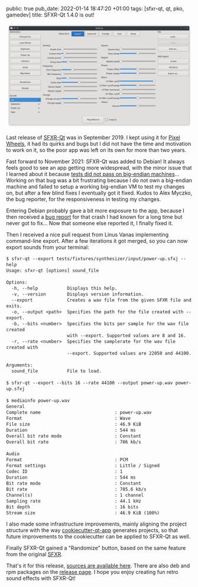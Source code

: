 public: true
pub_date: 2022-01-14 18:47:20 +01:00
tags: [sfxr-qt, qt, pko, gamedev]
title: SFXR-Qt 1.4.0 is out!

![SFXR-Qt screenshot](sfxr-qt.png)

Last release of [SFXR-Qt][] was in September 2019. I kept using it for [Pixel Wheels][], it had its quirks and bugs but I did not have the time and motivation to work on it, so the poor app was left on its own for more than two years.

Fast forward to November 2021: SFXR-Qt was added to Debian! It always feels good to see an app getting more widespread, with the minor issue that I learned about it because [tests did not pass on big-endian machines][be-bug]... Working on that bug was a bit frustrating because I do not own a big-endian machine and failed to setup a working big-endian VM to test my changes on, but after a few blind fixes I eventually got it fixed. Kudos to Alex Myczko, the bug reporter, for the responsiveness in testing my changes.

<!-- break -->

Entering Debian probably gave a bit more exposure to the app, because I then received a [bug report][crash-bug] for that crash I had known for a long time but never got to fix... Now that someone else reported it, I finally fixed it.

Then I received a nice pull request from Linus Vanas implementing command-line export. After a few iterations it got merged, so you can now export sounds from your terminal:

```prompt
$ sfxr-qt --export tests/fixtures/synthesizer/input/power-up.sfxj --help
Usage: sfxr-qt [options] sound_file

Options:
  -h, --help           Displays this help.
  -v, --version        Displays version information.
  --export             Creates a wav file from the given SFXR file and exits.
  -o, --output <path>  Specifies the path for the file created with --export.
  -b, --bits <number>  Specifies the bits per sample for the wav file created
                       with --export. Supported values are 8 and 16.
  -r, --rate <number>  Specifies the samplerate for the wav file created with
                       --export. Supported values are 22050 and 44100.

Arguments:
  sound_file           File to load.

$ sfxr-qt --export --bits 16 --rate 44100 --output power-up.wav power-up.sfxj

$ mediainfo power-up.wav
General
Complete name                            : power-up.wav
Format                                   : Wave
File size                                : 46.9 KiB
Duration                                 : 544 ms
Overall bit rate mode                    : Constant
Overall bit rate                         : 706 kb/s

Audio
Format                                   : PCM
Format settings                          : Little / Signed
Codec ID                                 : 1
Duration                                 : 544 ms
Bit rate mode                            : Constant
Bit rate                                 : 705.6 kb/s
Channel(s)                               : 1 channel
Sampling rate                            : 44.1 kHz
Bit depth                                : 16 bits
Stream size                              : 46.9 KiB (100%)
```

I also made some infrastructure improvements, mainly aligning the project structure with the way [cookiecutter-qt-app][] generates projects, so that future improvements to the cookiecutter can be applied to SFXR-Qt as well.

Finally SFXR-Qt gained a "Randomize" button, based on the same feature from the original [SFXR].

That's it for this release, [sources are available here][SFXR-Qt]. There are also deb and rpm packages on the [release page][]. I hope you enjoy creating fun retro sound effects with SFXR-Qt!

[SFXR-Qt]: https://github.com/agateau/sfxr-qt
[Pixel Wheels]: https://agateau.itch.io/pixelwheels
[be-bug]: https://github.com/agateau/sfxr-qt/issues/7
[crash-bug]: https://github.com/agateau/sfxr-qt/issues/8
[cookiecutter-qt-app]: https://github.com/agateau/cookiecutter-qt-app
[SFXR]: http://www.drpetter.se/project_sfxr.html
[release page]: https://github.com/agateau/sfxr-qt/releases/tag/1.4.0
